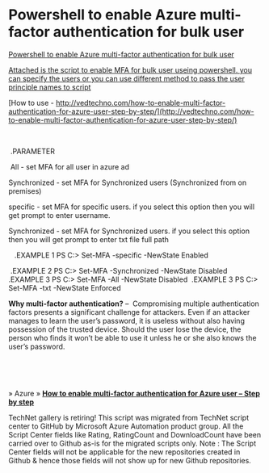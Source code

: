 ﻿Powershell to enable Azure multi-factor authentication for bulk user
====================================================================

            

[Powershell to enable Azure multi-factor authentication for bulk user](http://vedtechno.com/how-to-enable-multi-factor-authentication-for-azure-user-step-by-step/)


[Attached is the script to enable MFA for bulk user useing powershell. you can specify the users or you can use different method to pass the user principle names to script](http://vedtechno.com/how-to-enable-multi-factor-authentication-for-azure-user-step-by-step/)


[How to use - http://vedtechno.com/how-to-enable-multi-factor-authentication-for-azure-user-step-by-step/](http://vedtechno.com/how-to-enable-multi-factor-authentication-for-azure-user-step-by-step/)


 


 .PARAMETER  


 All - set MFA for all user in azure ad       


Synchronized - set MFA for Synchronized users (Synchronized from on premises)       


specific - set MFA for specific users. if you select this option then you will get prompt to enter username.       


Synchronized - set MFA for Synchronized users. if you select this option then you will get prompt to enter txt file full path



   .EXAMPLE 1 PS C:\> Set-MFA -specific -NewState Enabled 



 .EXAMPLE 2 PS C:\> Set-MFA -Synchronized -NewState Disabled 
.EXAMPLE 3 PS C:\> Set-MFA -All -NewState Disabled 
.EXAMPLE 3 PS C:\> Set-MFA -txt -NewState Enforced 


**Why multi-factor authentication?** –  Compromising multiple authentication factors presents a significant challenge for attackers. Even if an attacker manages to learn the user’s password, it is useless without also having
 possession of the trusted device. Should the user lose the device, the person who finds it won’t be able to use it unless he or she also knows the user’s password.

 

 

» Azure » **[How to enable multi-factor authentication for Azure user – Step by step](http://vedtechno.com/how-to-enable-multi-factor-authentication-for-azure-user-step-by-step/)**

        
    
TechNet gallery is retiring! This script was migrated from TechNet script center to GitHub by Microsoft Azure Automation product group. All the Script Center fields like Rating, RatingCount and DownloadCount have been carried over to Github as-is for the migrated scripts only. Note : The Script Center fields will not be applicable for the new repositories created in Github & hence those fields will not show up for new Github repositories.
